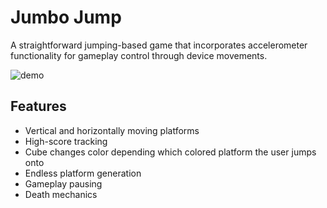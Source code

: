 # Jumbo Jump
A straightforward jumping-based game that incorporates accelerometer functionality for gameplay control through device movements.

![demo](Demos/demo.gif)

## Features
* Vertical and horizontally moving platforms
* High-score tracking
* Cube changes color depending which colored platform the user jumps onto
* Endless platform generation
* Gameplay pausing
* Death mechanics